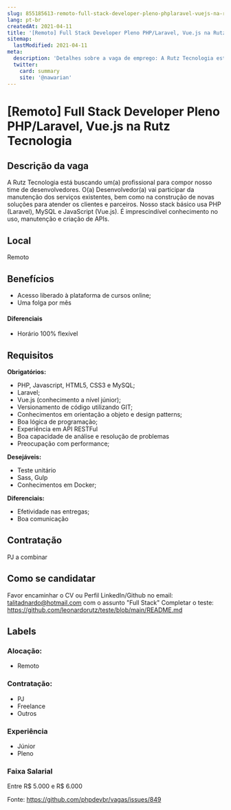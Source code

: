 ```yaml
---
slug: 855185613-remoto-full-stack-developer-pleno-phplaravel-vuejs-na-rutz-tecnologia
lang: pt-br
createdAt: 2021-04-11
title: '[Remoto] Full Stack Developer Pleno PHP/Laravel, Vue.js na Rutz Tecnologia - Vaga de Emprego'
sitemap:
  lastModified: 2021-04-11
meta:
  description: 'Detalhes sobre a vaga de emprego: A Rutz Tecnologia está buscando um(a) profissional para compor nosso time de desenvolvedores. O(a) Desenvolvedor(a) vai participar da manutenção dos serviços existentes, bem como na construção de novas soluções para atender os clientes e parceiros. Nosso stack básico usa PHP (Laravel), MySQL e JavaScript (Vue.js). É imprescindível conhecimento no uso, manutenção e criação de APIs.'
  twitter:
    card: summary
    site: '@nawarian'
---
```


# [Remoto] Full Stack Developer Pleno PHP/Laravel, Vue.js na Rutz Tecnologia

## Descrição da vaga

A Rutz Tecnologia está buscando um(a) profissional para compor nosso time de desenvolvedores. O(a) Desenvolvedor(a) vai participar da manutenção dos serviços existentes, bem como na construção de novas soluções para atender os clientes e parceiros.
Nosso stack básico usa PHP (Laravel), MySQL e JavaScript (Vue.js).
É imprescindível conhecimento no uso, manutenção e criação de APIs.

## Local

Remoto

## Benefícios

- Acesso liberado à plataforma de cursos online;
- Uma folga por mês

#### Diferenciais

- Horário 100% flexível

## Requisitos

**Obrigatórios:**
- PHP, Javascript, HTML5, CSS3 e MySQL;
- Laravel;
- Vue.js (conhecimento a nível júnior);
- Versionamento de código utilizando GIT;
- Conhecimentos em orientação a objeto e design patterns;
- Boa lógica de programação;
- Experiência em API RESTFul
- Boa capacidade de análise e resolução de problemas
-  Preocupação com performance;

**Desejáveis:**
- Teste unitário
- Sass, Gulp
- Conhecimentos em Docker;

**Diferenciais:**
- Efetividade nas entregas;
- Boa comunicação

## Contratação

PJ a combinar

## Como se candidatar

Favor encaminhar o CV ou Perfil LinkedIn/Github no email: <talitadnardo@hotmail.com> com o assunto "Full Stack"
Completar o teste: <https://github.com/leonardorutz/teste/blob/main/README.md>

## Labels

### Alocação:
- Remoto

### Contratação:
- PJ
- Freelance
- Outros 

### Experiência
- Júnior
- Pleno

### Faixa Salarial

Entre R$ 5.000 e R$ 6.000

Fonte: https://github.com/phpdevbr/vagas/issues/849